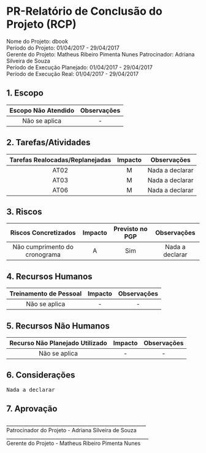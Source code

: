 # PR-Relatório de Conclusão do Projeto (RCP)

Nome do Projeto: dbook  
Período do Projeto: 01/04/2017 - 29/04/2017  
Gerente do Projeto: Matheus Ribeiro Pimenta Nunes
Patrocinador: Adriana Silveira de Souza  
Período de Execução Planejado: 01/04/2017 - 29/04/2017  
Período de Execução Real:  01/04/2017 - 29/04/2017   

## 1. Escopo

| Escopo Não Atendido | Observações |
|:-------------------:|:-----------:|
| Não se aplica | - |

## 2. Tarefas/Atividades

| Tarefas Realocadas/Replanejadas | Impacto | Observações |
|:-------------------------------:|:-------:|:-----------:|
| AT02 | M | Nada a declarar |
| AT03 | M | Nada a declarar |
| AT06 | M | Nada a declarar |

## 3. Riscos

| Riscos Concretizados | Impacto | Previsto no PGP | Observações |
|:--------------------:|:-------:|:---------------:|:-----------:|
| Não cumprimento do cronograma | A | Sim | Nada a declarar |

## 4. Recursos Humanos

| Treinamento de Pessoal | Impacto | Observações |
|:----------------------:|:-------:|:-----------:|
| Não se aplica | - | - |

## 5. Recursos Não Humanos

| Recurso Não Planejado Utilizado | Impacto | Observações |
|:-------------------------------:|:-------:|:-----------:|
| Não se aplica | - | - | 

## 6. Considerações

<pre>
Nada a declarar
</pre>

## 7. Aprovação

<dl>
  <dt>_________________________________________________________</dt>
  <dt>Patrocinador do Projeto - Adriana Silveira de Souza</dt>

  <dt>__________________________________________________________</dt>
  <dt>Gerente do Projeto - Matheus Ribeiro Pimenta Nunes</dt>
</dl>
<dl>
